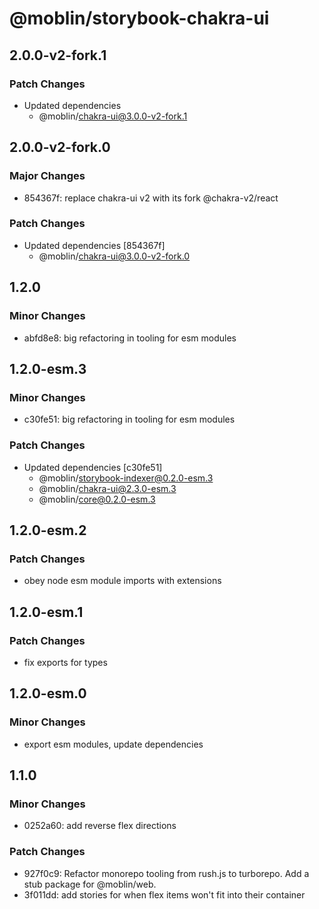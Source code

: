 # @moblin/storybook-chakra-ui

## 2.0.0-v2-fork.1

### Patch Changes

- Updated dependencies
  - @moblin/chakra-ui@3.0.0-v2-fork.1

## 2.0.0-v2-fork.0

### Major Changes

- 854367f: replace chakra-ui v2 with its fork @chakra-v2/react

### Patch Changes

- Updated dependencies [854367f]
  - @moblin/chakra-ui@3.0.0-v2-fork.0

## 1.2.0

### Minor Changes

- abfd8e8: big refactoring in tooling for esm modules

## 1.2.0-esm.3

### Minor Changes

- c30fe51: big refactoring in tooling for esm modules

### Patch Changes

- Updated dependencies [c30fe51]
  - @moblin/storybook-indexer@0.2.0-esm.3
  - @moblin/chakra-ui@2.3.0-esm.3
  - @moblin/core@0.2.0-esm.3

## 1.2.0-esm.2

### Patch Changes

- obey node esm module imports with extensions

## 1.2.0-esm.1

### Patch Changes

- fix exports for types

## 1.2.0-esm.0

### Minor Changes

- export esm modules, update dependencies

## 1.1.0

### Minor Changes

- 0252a60: add reverse flex directions

### Patch Changes

- 927f0c9: Refactor monorepo tooling from rush.js to turborepo. Add a stub package for @moblin/web.
- 3f011dd: add stories for when flex items won't fit into their container

